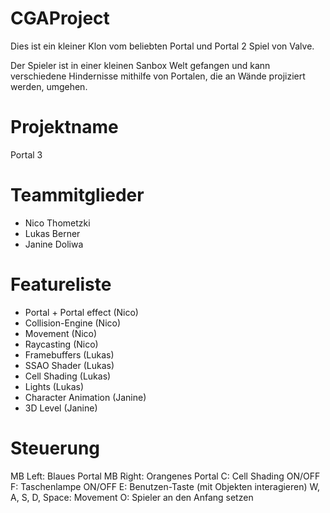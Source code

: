 # CGAProject
Dies ist ein kleiner Klon vom beliebten Portal und Portal 2 Spiel von Valve.

Der Spieler ist in einer kleinen Sanbox Welt gefangen und kann verschiedene Hindernisse mithilfe von Portalen, die an Wände projiziert werden, umgehen.

# Projektname
Portal 3

# Teammitglieder
- Nico Thometzki
- Lukas Berner
- Janine Doliwa

# Featureliste 
- Portal + Portal effect (Nico)
- Collision-Engine (Nico)
- Movement (Nico)
- Raycasting (Nico)
- Framebuffers (Lukas)
- SSAO Shader (Lukas)
- Cell Shading (Lukas)
- Lights (Lukas)
- Character Animation (Janine)
- 3D Level (Janine)

# Steuerung
MB Left: Blaues Portal
MB Right: Orangenes Portal
C: Cell Shading ON/OFF
F: Taschenlampe ON/OFF
E: Benutzen-Taste (mit Objekten interagieren)
W, A, S, D, Space: Movement
O: Spieler an den Anfang setzen
